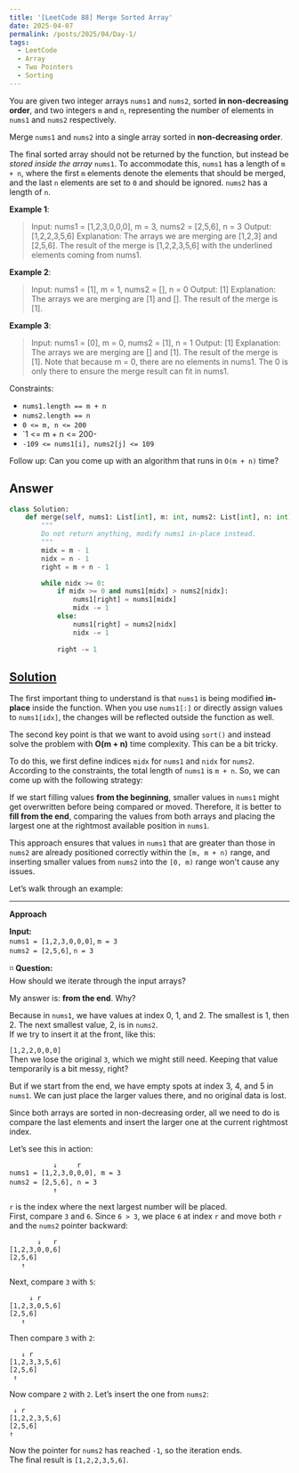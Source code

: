 ```yaml
---
title: '[LeetCode 88] Merge Sorted Array'
date: 2025-04-07
permalink: /posts/2025/04/Day-1/
tags:
  - LeetCode
  - Array
  - Two Pointers
  - Sorting
---
```


You are given two integer arrays `nums1` and `nums2`, sorted **in non-decreasing order**, and two integers `m` and `n`, representing the number of elements in `nums1` and `nums2` respectively.

Merge `nums1` and `nums2` into a single array sorted in **non-decreasing order**.

The final sorted array should not be returned by the function, but instead be _stored inside the array_ `nums1`. To accommodate this, `nums1` has a length of `m + n`, where the first `m` elements denote the elements that should be merged, and the last `n` elements are set to `0` and should be ignored. `nums2` has a length of `n`.

**Example 1**:
> Input: nums1 = [1,2,3,0,0,0], m = 3, nums2 = [2,5,6], n = 3
> Output: [1,2,2,3,5,6]
> Explanation: The arrays we are merging are [1,2,3] and [2,5,6].
> The result of the merge is [1,2,2,3,5,6] with the underlined elements coming from nums1.

**Example 2**:

> Input: nums1 = [1], m = 1, nums2 = [], n = 0
> Output: [1]
> Explanation: The arrays we are merging are [1] and [].
> The result of the merge is [1].

**Example 3**:

> Input: nums1 = [0], m = 0, nums2 = [1], n = 1
> Output: [1]
> Explanation: The arrays we are merging are [] and [1].
> The result of the merge is [1].
> Note that because m = 0, there are no elements in nums1. The 0 is only there to ensure the merge result can fit in nums1.

Constraints:

- `nums1.length == m + n`
- `nums2.length == n`
- `0 <= m, n <= 200`
- `1 <= m + n <= 200-
- `-109 <= nums1[i], nums2[j] <= 109`
 

Follow up: Can you come up with an algorithm that runs in `O(m + n)` time?

## Answer

```python
class Solution:
    def merge(self, nums1: List[int], m: int, nums2: List[int], n: int) -> None:
        """
        Do not return anything, modify nums1 in-place instead.
        """
        midx = m - 1
        nidx = n - 1
        right = m + n - 1

        while nidx >= 0:
            if midx >= 0 and nums1[midx] > nums2[nidx]:
                nums1[right] = nums1[midx]
                midx -= 1
            else:
                nums1[right] = nums2[nidx]
                nidx -= 1
            
            right -= 1
```

## [Solution](https://leetcode.com/problems/merge-sorted-array/solutions/5714203/video-simple-solution-coding-exercise)


The first important thing to understand is that `nums1` is being modified **in-place** inside the function. When you use `nums1[:]` or directly assign values to `nums1[idx]`, the changes will be reflected outside the function as well.

The second key point is that we want to avoid using `sort()` and instead solve the problem with **O(m + n)** time complexity. This can be a bit tricky.

To do this, we first define indices `midx` for `nums1` and `nidx` for `nums2`. According to the constraints, the total length of `nums1` is `m + n`. So, we can come up with the following strategy:  

If we start filling values **from the beginning**, smaller values in `nums1` might get overwritten before being compared or moved. Therefore, it is better to **fill from the end**, comparing the values from both arrays and placing the largest one at the rightmost available position in `nums1`.

This approach ensures that values in `nums1` that are greater than those in `nums2` are already positioned correctly within the `[m, m + n)` range, and inserting smaller values from `nums2` into the `[0, m)` range won't cause any issues.

Let’s walk through an example:

---

**Approach**

**Input:**  
`nums1 = [1,2,3,0,0,0]`, `m = 3`  
`nums2 = [2,5,6]`, `n = 3`

◽️ **Question:**  
How should we iterate through the input arrays?

My answer is: **from the end**. Why?

Because in `nums1`, we have values at index 0, 1, and 2. The smallest is 1, then 2. The next smallest value, 2, is in `nums2`.  
If we try to insert it at the front, like this:

`[1,2,2,0,0,0]`  
Then we lose the original `3`, which we might still need. Keeping that value temporarily is a bit messy, right?

But if we start from the end, we have empty spots at index 3, 4, and 5 in `nums1`. We can just place the larger values there, and no original data is lost.

Since both arrays are sorted in non-decreasing order, all we need to do is compare the last elements and insert the larger one at the current rightmost index.

Let’s see this in action:

```
           ↓     r
nums1 = [1,2,3,0,0,0], m = 3
nums2 = [2,5,6], n = 3　　　　　　　　　　　
           ↑
```

`r` is the index where the next largest number will be placed.  
First, compare `3` and `6`. Since `6 > 3`, we place `6` at index `r` and move both `r` and the `nums2` pointer backward:

```
       ↓   r
[1,2,3,0,0,6]
[2,5,6]
   ↑
```

Next, compare `3` with `5`:

```
     ↓ r
[1,2,3,0,5,6]
[2,5,6]
   ↑
```

Then compare `3` with `2`:

```
   ↓ r
[1,2,3,3,5,6]
[2,5,6]
 ↑
```

Now compare `2` with `2`. Let’s insert the one from `nums2`:

```
 ↓ r
[1,2,2,3,5,6]
[2,5,6]
↑
```

Now the pointer for `nums2` has reached `-1`, so the iteration ends.  
The final result is `[1,2,2,3,5,6]`.

